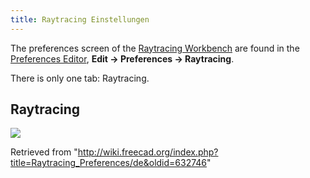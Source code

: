 ```yaml
---
title: Raytracing Einstellungen
---
```

The preferences screen of the [Raytracing Workbench](/Raytracing_Workbench "Raytracing Workbench") are found in the [Preferences Editor](/Preferences_Editor "Preferences Editor"), **Edit → Preferences → Raytracing**.

There is only one tab: Raytracing.

## Raytracing

![](/images/Preference_Raytracing_Tab_01.png)

Retrieved from "<http://wiki.freecad.org/index.php?title=Raytracing_Preferences/de&oldid=632746>"